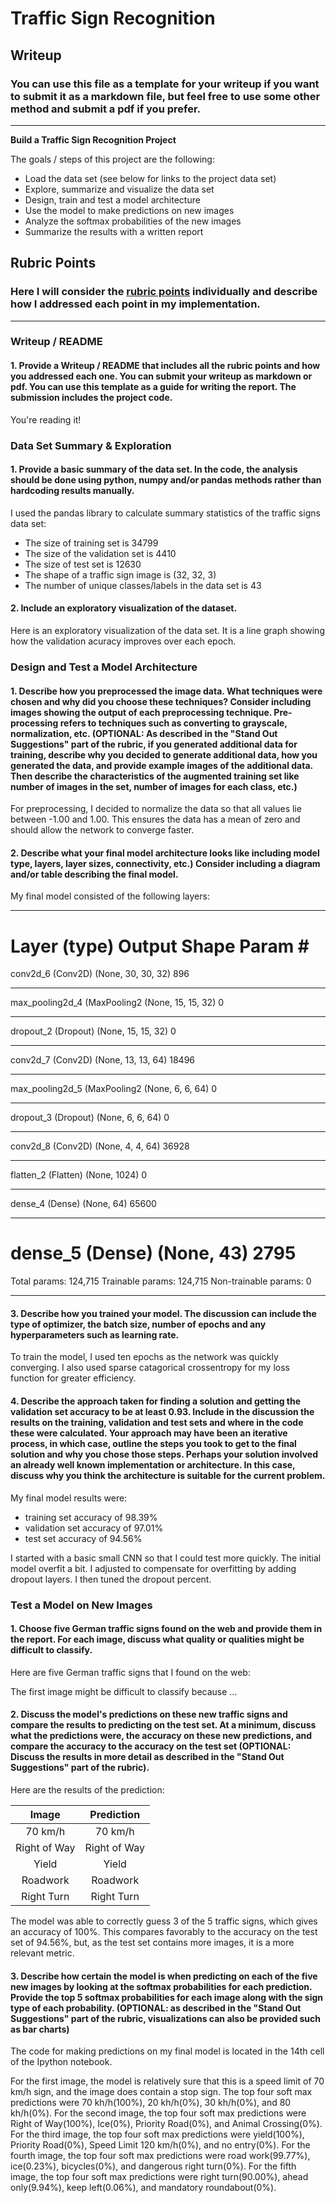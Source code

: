 # **Traffic Sign Recognition** 

## Writeup

### You can use this file as a template for your writeup if you want to submit it as a markdown file, but feel free to use some other method and submit a pdf if you prefer.

---

**Build a Traffic Sign Recognition Project**

The goals / steps of this project are the following:
* Load the data set (see below for links to the project data set)
* Explore, summarize and visualize the data set
* Design, train and test a model architecture
* Use the model to make predictions on new images
* Analyze the softmax probabilities of the new images
* Summarize the results with a written report


[//]: # (Image References)

[image1]: ./examples/visualization.jpg "Visualization"
[image2]: ./examples/grayscale.jpg "Grayscaling"
[image3]: ./examples/random_noise.jpg "Random Noise"
[image4]: ./examples/right33.jpg "Traffic Sign 1"
[image5]: ./examples/road25.jpg "Traffic Sign 2"
[image6]: ./examples/row11.jpg "Traffic Sign 3"
[image7]: ./examples/speed4.jpg "Traffic Sign 4"
[image8]: ./examples/yield13.jpg "Traffic Sign 5"

## Rubric Points
### Here I will consider the [rubric points](https://review.udacity.com/#!/rubrics/481/view) individually and describe how I addressed each point in my implementation.  

---
### Writeup / README

#### 1. Provide a Writeup / README that includes all the rubric points and how you addressed each one. You can submit your writeup as markdown or pdf. You can use this template as a guide for writing the report. The submission includes the project code.

You're reading it!

### Data Set Summary & Exploration

#### 1. Provide a basic summary of the data set. In the code, the analysis should be done using python, numpy and/or pandas methods rather than hardcoding results manually.

I used the pandas library to calculate summary statistics of the traffic
signs data set:

* The size of training set is 34799
* The size of the validation set is 4410
* The size of test set is 12630
* The shape of a traffic sign image is (32, 32, 3)
* The number of unique classes/labels in the data set is 43

#### 2. Include an exploratory visualization of the dataset.

Here is an exploratory visualization of the data set. It is a line graph showing how the validation acuracy improves over each epoch.

[graph]: ./results.png "Training Results"

### Design and Test a Model Architecture

#### 1. Describe how you preprocessed the image data. What techniques were chosen and why did you choose these techniques? Consider including images showing the output of each preprocessing technique. Pre-processing refers to techniques such as converting to grayscale, normalization, etc. (OPTIONAL: As described in the "Stand Out Suggestions" part of the rubric, if you generated additional data for training, describe why you decided to generate additional data, how you generated the data, and provide example images of the additional data. Then describe the characteristics of the augmented training set like number of images in the set, number of images for each class, etc.)

For preprocessing, I decided to normalize the data so that all values lie between -1.00 and 1.00. This ensures the data has a mean of zero and should allow the network to converge faster.


#### 2. Describe what your final model architecture looks like including model type, layers, layer sizes, connectivity, etc.) Consider including a diagram and/or table describing the final model.

My final model consisted of the following layers:

_________________________________________________________________
Layer (type)                 Output Shape              Param #   
=================================================================
conv2d_6 (Conv2D)            (None, 30, 30, 32)        896       
_________________________________________________________________
max_pooling2d_4 (MaxPooling2 (None, 15, 15, 32)        0         
_________________________________________________________________
dropout_2 (Dropout)          (None, 15, 15, 32)        0         
_________________________________________________________________
conv2d_7 (Conv2D)            (None, 13, 13, 64)        18496     
_________________________________________________________________
max_pooling2d_5 (MaxPooling2 (None, 6, 6, 64)          0         
_________________________________________________________________
dropout_3 (Dropout)          (None, 6, 6, 64)          0         
_________________________________________________________________
conv2d_8 (Conv2D)            (None, 4, 4, 64)          36928     
_________________________________________________________________
flatten_2 (Flatten)          (None, 1024)              0         
_________________________________________________________________
dense_4 (Dense)              (None, 64)                65600     
_________________________________________________________________
dense_5 (Dense)              (None, 43)                2795      
=================================================================
Total params: 124,715
Trainable params: 124,715
Non-trainable params: 0
_________________________________________________________________
 


#### 3. Describe how you trained your model. The discussion can include the type of optimizer, the batch size, number of epochs and any hyperparameters such as learning rate.

To train the model, I used ten epochs as the network was quickly converging. I also used sparse catagorical crossentropy for my loss function for greater efficiency.

#### 4. Describe the approach taken for finding a solution and getting the validation set accuracy to be at least 0.93. Include in the discussion the results on the training, validation and test sets and where in the code these were calculated. Your approach may have been an iterative process, in which case, outline the steps you took to get to the final solution and why you chose those steps. Perhaps your solution involved an already well known implementation or architecture. In this case, discuss why you think the architecture is suitable for the current problem.

My final model results were:
* training set accuracy of 98.39%
* validation set accuracy of 97.01%
* test set accuracy of 94.56%

I started with a basic small CNN so that I could test more quickly. The initial model overfit a bit. I adjusted to compensate for overfitting by adding dropout layers. I then tuned the dropout percent.

### Test a Model on New Images

#### 1. Choose five German traffic signs found on the web and provide them in the report. For each image, discuss what quality or qualities might be difficult to classify.

Here are five German traffic signs that I found on the web:

[image8]: ./examples/yield13.jpg "Traffic Sign 1"
[image7]: ./examples/speed4.jpg "Traffic Sign 2"
[image6]: ./examples/row11.jpg "Traffic Sign 3"
[image5]: ./examples/road25.jpg "Traffic Sign 4"
[image4]: ./examples/right33.jpg "Traffic Sign 5"


The first image might be difficult to classify because ...

#### 2. Discuss the model's predictions on these new traffic signs and compare the results to predicting on the test set. At a minimum, discuss what the predictions were, the accuracy on these new predictions, and compare the accuracy to the accuracy on the test set (OPTIONAL: Discuss the results in more detail as described in the "Stand Out Suggestions" part of the rubric).

Here are the results of the prediction:

| Image			        |     Prediction	        					| 
|:---------------------:|:---------------------------------------------:| 
| 70 km/h     			| 70 km/h 										|
| Right of Way  		| Right of Way									|
| Yield         		| Yield      									| 
| Roadwork	      		| Roadwork          			 				|
| Right Turn   			| Right Turn        							|


The model was able to correctly guess 3 of the 5 traffic signs, which gives an accuracy of 100%. This compares favorably to the accuracy on the test set of 94.56%, but, as the test set contains more images, it is a more relevant metric.

#### 3. Describe how certain the model is when predicting on each of the five new images by looking at the softmax probabilities for each prediction. Provide the top 5 softmax probabilities for each image along with the sign type of each probability. (OPTIONAL: as described in the "Stand Out Suggestions" part of the rubric, visualizations can also be provided such as bar charts)

The code for making predictions on my final model is located in the 14th cell of the Ipython notebook.

For the first image, the model is relatively sure that this is a speed limit of 70 km/h sign, and the image does contain a stop sign. The top four soft max predictions were 70 kh/h(100%), 20 kh/h(0%), 30 kh/h(0%), and 80 kh/h(0%).
For the second image, the top four soft max predictions were Right of Way(100%), Ice(0%), Priority Road(0%), and Animal Crossing(0%).
For the third image, the top four soft max predictions were yield(100%), Priority Road(0%), Speed Limit 120 km/h(0%), and no entry(0%).
For the fourth image, the top four soft max predictions were road work(99.77%), ice(0.23%), bicycles(0%), and dangerous right turn(0%).
For the fifth image, the top four soft max predictions were right turn(90.00%), ahead only(9.94%), keep left(0.06%), and mandatory roundabout(0%). 


